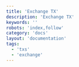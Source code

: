 ```yaml
---
title: 'Exchange TX'
description: 'Exchange TX'
keywords: ''
robots: 'index,follow'
category: 'docs'
layout: 'documentation'
tags:
  - 'txs'
  - 'exchange'
---
```


